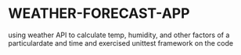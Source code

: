 # WEATHER-FORECAST-APP
using weather API to calculate temp, humidity, and other factors of a particulardate and time and exercised unittest framework on the code
